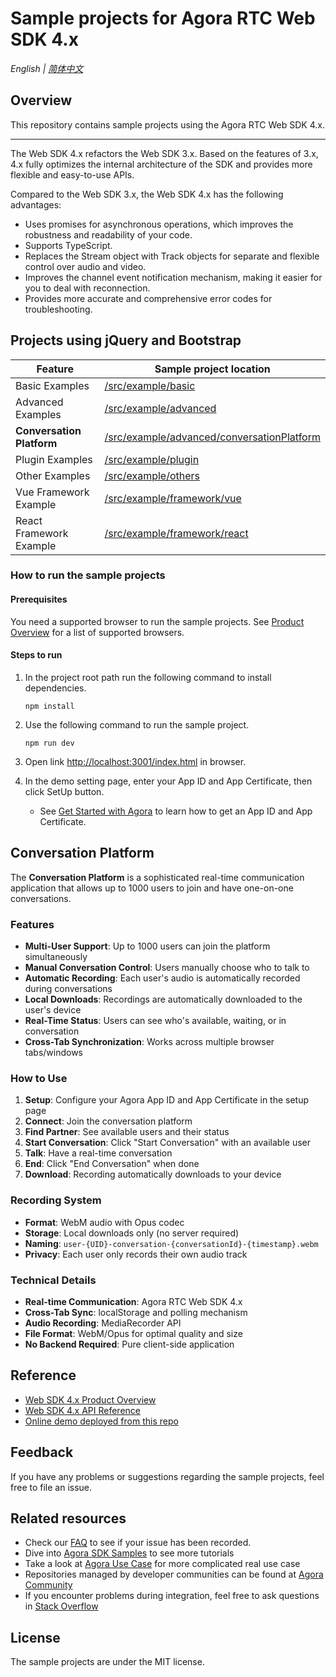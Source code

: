 # Sample projects for Agora RTC Web SDK 4.x

_English | [简体中文](README.cn.md)_

## Overview

This repository contains sample projects using the Agora RTC Web SDK 4.x.

<hr>

The Web SDK 4.x refactors the Web SDK 3.x. Based on the features of 3.x, 4.x fully optimizes the internal architecture of the SDK and provides more flexible and easy-to-use APIs.

Compared to the Web SDK 3.x, the Web SDK 4.x has the following advantages:

- Uses promises for asynchronous operations, which improves the robustness and readability of your code.
- Supports TypeScript.
- Replaces the Stream object with Track objects for separate and flexible control over audio and video.
- Improves the channel event notification mechanism, making it easier for you to deal with reconnection.
- Provides more accurate and comprehensive error codes for troubleshooting.

## Projects using jQuery and Bootstrap

| Feature                 | Sample project location                                      |
| ----------------------- | ------------------------------------------------------------ |
| Basic Examples          | [/src/example/basic](/src/example/basic)                     |
| Advanced Examples       | [/src/example/advanced](/src/example/advanced)               |
| **Conversation Platform** | [/src/example/advanced/conversationPlatform](/src/example/advanced/conversationPlatform) |
| Plugin Examples         | [/src/example/plugin](/src/example/plugin)                   |
| Other Examples          | [/src/example/others](/src/example/others)                   |
| Vue Framework Example   | [/src/example/framework/vue](/src/example/framework/vue)     |
| React Framework Example | [/src/example/framework/react](/src/example/framework/react) |

### How to run the sample projects

#### Prerequisites

You need a supported browser to run the sample projects. See [Product Overview](https://docs.agora.io/en/Interactive%20Broadcast/product_live?platform=Web#compatibility) for a list of supported browsers.

#### Steps to run

1. In the project root path run the following command to install dependencies.

   ```shell
   npm install
   ```

2. Use the following command to run the sample project.

   ```shell
   npm run dev
   ```

3. Open link [http://localhost:3001/index.html](http://localhost:3001/index.html) in browser.

4. In the demo setting page, enter your App ID and App Certificate, then click SetUp button.
   - See [Get Started with Agora](https://docs.agora.io/en/Agora%20Platform/get_appid_token) to learn how to get an App ID and App Certificate.

## Conversation Platform

The **Conversation Platform** is a sophisticated real-time communication application that allows up to 1000 users to join and have one-on-one conversations.

### Features

- **Multi-User Support**: Up to 1000 users can join the platform simultaneously
- **Manual Conversation Control**: Users manually choose who to talk to
- **Automatic Recording**: Each user's audio is automatically recorded during conversations
- **Local Downloads**: Recordings are automatically downloaded to the user's device
- **Real-Time Status**: Users can see who's available, waiting, or in conversation
- **Cross-Tab Synchronization**: Works across multiple browser tabs/windows

### How to Use

1. **Setup**: Configure your Agora App ID and App Certificate in the setup page
2. **Connect**: Join the conversation platform
3. **Find Partner**: See available users and their status
4. **Start Conversation**: Click "Start Conversation" with an available user
5. **Talk**: Have a real-time conversation
6. **End**: Click "End Conversation" when done
7. **Download**: Recording automatically downloads to your device

### Recording System

- **Format**: WebM audio with Opus codec
- **Storage**: Local downloads only (no server required)
- **Naming**: `user-{UID}-conversation-{conversationId}-{timestamp}.webm`
- **Privacy**: Each user only records their own audio track

### Technical Details

- **Real-time Communication**: Agora RTC Web SDK 4.x
- **Cross-Tab Sync**: localStorage and polling mechanism
- **Audio Recording**: MediaRecorder API
- **File Format**: WebM/Opus for optimal quality and size
- **No Backend Required**: Pure client-side application

## Reference

- [Web SDK 4.x Product Overview](https://docs.agora.io/en/Interactive%20Broadcast/product_live?platform=Web)
- [Web SDK 4.x API Reference](https://docs.agora.io/en/Interactive%20Broadcast/API%20Reference/web_ng/index.html)
- [Online demo deployed from this repo](https://webdemo.agora.io/)

## Feedback

If you have any problems or suggestions regarding the sample projects, feel free to file an issue.

## Related resources

- Check our [FAQ](https://docs.agora.io/en/faq) to see if your issue has been recorded.
- Dive into [Agora SDK Samples](https://github.com/AgoraIO) to see more tutorials
- Take a look at [Agora Use Case](https://github.com/AgoraIO-usecase) for more complicated real use case
- Repositories managed by developer communities can be found at [Agora Community](https://github.com/AgoraIO-Community)
- If you encounter problems during integration, feel free to ask questions in [Stack Overflow](https://stackoverflow.com/questions/tagged/agora.io)

## License

The sample projects are under the MIT license.
